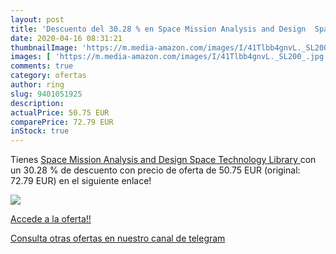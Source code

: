 ```yaml
---
layout: post
title: 'Descuento del 30.28 % en Space Mission Analysis and Design  Space'
date: 2020-04-16 08:31:21
thumbnailImage: 'https://m.media-amazon.com/images/I/41Tlbb4gnvL._SL200_.jpg'
images: [ 'https://m.media-amazon.com/images/I/41Tlbb4gnvL._SL200_.jpg' ]
comments: true
category: ofertas
author: ring
slug: 9401051925
description:
actualPrice: 50.75 EUR
comparePrice: 72.79 EUR
inStock: true
---
```


Tienes [Space Mission Analysis and Design  Space Technology Library ](https://www.amazon.com/dp/9401051925/?tag=redken08-20) con un 30.28 % de descuento con precio de oferta de 50.75 EUR (original: 72.79 EUR) en el siguiente enlace!

[![](https://m.media-amazon.com/images/I/41Tlbb4gnvL._SL200_.jpg)](https://www.amazon.com/dp/9401051925/?tag=redken08-20)

[Accede a la oferta!!](https://www.amazon.com/dp/9401051925/?tag=redken08-20)

[Consulta otras ofertas en nuestro canal de telegram](https://t.me/s/ofertas25)
